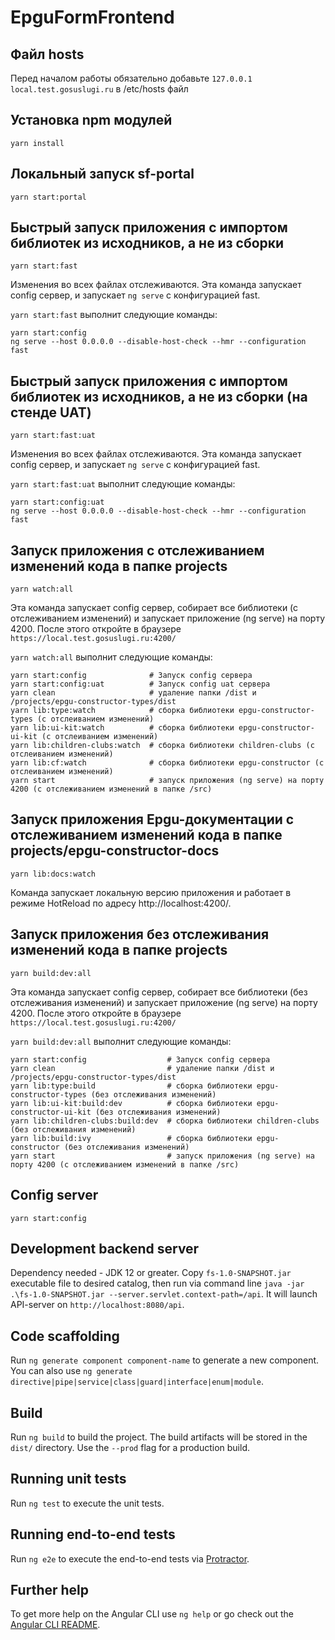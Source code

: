 # EpguFormFrontend

## Файл hosts

Перед началом работы обязательно добавьте `127.0.0.1 local.test.gosuslugi.ru` в /etc/hosts файл

## Установка npm модулей

```
yarn install
```

## Локальный запуск sf-portal

```
yarn start:portal
```


## Быстрый запуск приложения с импортом библиотек из исходников, а не из сборки

```
yarn start:fast
```

Изменения во всех файлах отслеживаются. Эта команда запускает config сервер, и запускает `ng serve` с конфигурацией fast.

`yarn start:fast` выполнит следующие команды:

```
yarn start:config
ng serve --host 0.0.0.0 --disable-host-check --hmr --configuration fast
```

## Быстрый запуск приложения с импортом библиотек из исходников, а не из сборки (на стенде UAT)

```
yarn start:fast:uat
```

Изменения во всех файлах отслеживаются. Эта команда запускает config сервер, и запускает `ng serve` с конфигурацией fast.

`yarn start:fast:uat` выполнит следующие команды:

```
yarn start:config:uat
ng serve --host 0.0.0.0 --disable-host-check --hmr --configuration fast
```

## Запуск приложения с отслеживанием изменений кода в папке projects

```
yarn watch:all
```

Эта команда запускает config сервер, собирает все библиотеки (с отслеживанием изменений) и запускает приложение (ng serve) на порту 4200.
После этого откройте в браузере `https://local.test.gosuslugi.ru:4200/`

`yarn watch:all` выполнит следующие команды:

```
yarn start:config              # Запуск config сервера
yarn start:config:uat          # Запуск config uat сервера
yarn clean                     # удаление папки /dist и /projects/epgu-constructor-types/dist
yarn lib:type:watch            # сборка библиотеки epgu-constructor-types (с отслеиванием изменений)
yarn lib:ui-kit:watch          # сборка библиотеки epgu-constructor-ui-kit (с отслеиванием изменений)
yarn lib:children-clubs:watch  # сборка библиотеки children-clubs (с отслеиванием изменений)
yarn lib:cf:watch              # сборка библиотеки epgu-constructor (с отслеиванием изменений)
yarn start                     # запуск приложения (ng serve) на порту 4200 (с отслеживанием изменений в папке /src)
```

## Запуск приложения Epgu-документации с отслеживанием изменений кода в папке projects/epgu-constructor-docs

```
yarn lib:docs:watch
```

Команда запускает локальную версию приложения и работает в режиме HotReload по адресу http://localhost:4200/.

## Запуск приложения без отслеживания изменений кода в папке projects

```
yarn build:dev:all
```

Эта команда запускает config сервер, собирает все библиотеки (без отслеживания изменений) и запускает приложение (ng serve) на порту 4200.
После этого откройте в браузере `https://local.test.gosuslugi.ru:4200/`

`yarn build:dev:all` выполнит следующие команды:

```
yarn start:config                  # Запуск config сервера
yarn clean                         # удаление папки /dist и /projects/epgu-constructor-types/dist
yarn lib:type:build                # сборка библиотеки epgu-constructor-types (без отслеживания изменений)
yarn lib:ui-kit:build:dev          # сборка библиотеки epgu-constructor-ui-kit (без отслеживания изменений)
yarn lib:children-clubs:build:dev  # сборка библиотеки children-clubs (без отслеживания изменений)
yarn lib:build:ivy                 # сборка библиотеки epgu-constructor (без отслеживания изменений)
yarn start                         # запуск приложения (ng serve) на порту 4200 (с отслеживанием изменений в папке /src)
```

## Config server

```
yarn start:config
```

## Development backend server

Dependency needed - JDK 12 or greater.
Copy `fs-1.0-SNAPSHOT.jar` executable file to desired catalog, then run via command line `java -jar .\fs-1.0-SNAPSHOT.jar --server.servlet.context-path=/api`. It will launch API-server on `http://localhost:8080/api`.

## Code scaffolding

Run `ng generate component component-name` to generate a new component. You can also use `ng generate directive|pipe|service|class|guard|interface|enum|module`.

## Build

Run `ng build` to build the project. The build artifacts will be stored in the `dist/` directory. Use the `--prod` flag for a production build.

## Running unit tests

Run `ng test` to execute the unit tests.

## Running end-to-end tests

Run `ng e2e` to execute the end-to-end tests via [Protractor](http://www.protractortest.org/).

## Further help

To get more help on the Angular CLI use `ng help` or go check out the [Angular CLI README](https://github.com/angular/angular-cli/blob/master/README.md).
